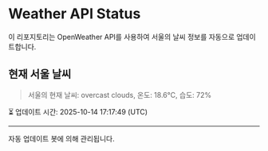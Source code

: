 
# Weather API Status

이 리포지토리는 OpenWeather API를 사용하여 서울의 날씨 정보를 자동으로 업데이트합니다.

## 현재 서울 날씨
> 서울의 현재 날씨: overcast clouds, 온도: 18.6°C, 습도: 72%

⏳ 업데이트 시간: 2025-10-14 17:17:49 (UTC)

---
자동 업데이트 봇에 의해 관리됩니다.

